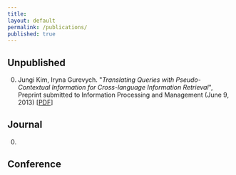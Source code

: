 ```yaml
---
title:
layout: default
permalink: /publications/
published: true
---
```


## Unpublished

0. Jungi Kim, Iryna Gurevych. "*Translating Queries with Pseudo-Contextual Information for Cross-language Information Retrieval*", Preprint submitted to Information Processing and Management (June 9, 2013) [[PDF](https://drive.google.com/file/d/1tMhYKwKk-Cuw1SBWZgCfcPTfCVRM47p9/view)]

## Journal

0. 

## Conference
